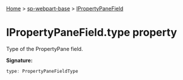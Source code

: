 <!-- docId=sp-webpart-base.ipropertypanefield.type -->

[Home](./index.md) &gt; [sp-webpart-base](./sp-webpart-base.md) &gt; [IPropertyPaneField](./sp-webpart-base.ipropertypanefield.md)

# IPropertyPaneField.type property

Type of the PropertyPane field.

**Signature:**
```javascript
type: PropertyPaneFieldType
```
